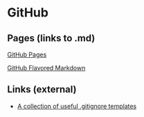GitHub
======

Pages (links to .md)
-----

[GitHub Pages](./github/pages.md)

[GitHub Flavored Markdown](./github/gfm.md)

Links (external)
-----

- [A collection of useful .gitignore templates](https://github.com/github/gitignore)
